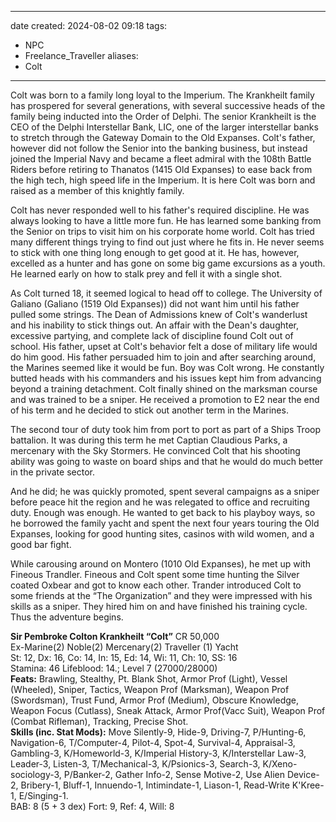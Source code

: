  ---
date created: 2024-08-02 09:18
tags:
  - NPC
  - Freelance_Traveller
aliases:
  - Colt
---
Colt was born to a family long loyal to the Imperium. The Krankheilt family has prospered for several generations, with several successive heads of the family being inducted into the Order of Delphi. The senior Krankheilt is the CEO of the Delphi Interstellar Bank, LIC, one of the larger interstellar banks to stretch through the Gateway Domain to the Old Expanses. Colt's father, however did not follow the Senior into the banking business, but instead joined the Imperial Navy and became a fleet admiral with the 108th Battle Riders before retiring to Thanatos (1415 Old Expanses) to ease back from the high tech, high speed life in the Imperium. It is here Colt was born and raised as a member of this knightly family.

Colt has never responded well to his father's required discipline. He was always looking to have a little more fun. He has learned some banking from the Senior on trips to visit him on his corporate home world. Colt has tried many different things trying to find out just where he fits in. He never seems to stick with one thing long enough to get good at it. He has, however, excelled as a hunter and has gone on some big game excursions as a youth. He learned early on how to stalk prey and fell it with a single shot.

As Colt turned 18, it seemed logical to head off to college. The University of Galiano (Galiano (1519 Old Expanses)) did not want him until his father pulled some strings. The Dean of Admissions knew of Colt's wanderlust and his inability to stick things out. An affair with the Dean's daughter, excessive partying, and complete lack of discipline found Colt out of school. His father, upset at Colt's behavior felt a dose of military life would do him good. His father persuaded him to join and after searching around, the Marines seemed like it would be fun. Boy was Colt wrong. He constantly butted heads with his commanders and his issues kept him from advancing beyond a training detachment. Colt finally shined on the marksman course and was trained to be a sniper. He received a promotion to E2 near the end of his term and he decided to stick out another term in the Marines.

The second tour of duty took him from port to port as part of a Ships Troop battalion. It was during this term he met Captian Claudious Parks, a mercenary with the Sky Stormers. He convinced Colt that his shooting ability was going to waste on board ships and that he would do much better in the private sector.

And he did; he was quickly promoted, spent several campaigns as a sniper before peace hit the region and he was relegated to office and recruiting duty. Enough was enough. He wanted to get back to his playboy ways, so he borrowed the family yacht and spent the next four years touring the Old Expanses, looking for good hunting sites, casinos with wild women, and a good bar fight.

While carousing around on Montero (1010 Old Expanses), he met up with Fineous Trandler. Fineous and Colt spent some time hunting the Silver coated Oxbear and got to know each other. Trander introduced Colt to some friends at the “The Organization” and they were impressed with his skills as a sniper. They hired him on and have finished his training cycle. Thus the adventure begins.

**Sir Pembroke Colton Krankheilt “Colt”** CR 50,000  
Ex-Marine(2) Noble(2) Mercenary(2) Traveller (1) Yacht  
St: 12, Dx: 16, Co: 14, In: 15, Ed: 14, Wi: 11, Ch: 10, SS: 16  
Stamina: 46 Lifeblood: 14.; Level 7 (27000/28000)  
**Feats:** Brawling, Stealthy, Pt. Blank Shot, Armor Prof (Light), Vessel (Wheeled), Sniper, Tactics, Weapon Prof (Marksman), Weapon Prof (Swordsman), Trust Fund, Armor Prof (Medium), Obscure Knowledge, Weapon Focus (Cutlass), Sneak Attack, Armor Prof(Vacc Suit), Weapon Prof (Combat Rifleman), Tracking, Precise Shot.  
**Skills (inc. Stat Mods):** Move Silently-9, Hide-9, Driving-7, P/Hunting-6, Navigation-6, T/Computer-4, Pilot-4, Spot-4, Survival-4, Appraisal-3, Gambling-3, K/Homeworld-3, K/Imperial History-3, K/Interstellar Law-3, Leader-3, Listen-3, T/Mechanical-3, K/Psionics-3, Search-3, K/Xeno-sociology-3, P/Banker-2, Gather Info-2, Sense Motive-2, Use Alien Device-2, Bribery-1, Bluff-1, Innuendo-1, Intimindate-1, Liason-1, Read-Write K'Kree-1, E/Singing-1.  
BAB: 8 (5 + 3 dex) Fort: 9, Ref: 4, Will: 8